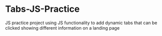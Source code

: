 # Tabs-JS-Practice
 JS practice project using JS functionality to add dynamic tabs that can be clicked showing different information on a landing page
